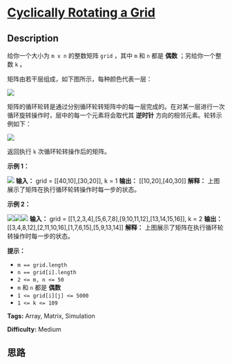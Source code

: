 # [Cyclically Rotating a Grid][title]

## Description

给你一个大小为 `m x n` 的整数矩阵 `grid`​​​ ，其中 `m` 和 `n` 都是 **偶数** ；另给你一个整数 `k` 。

矩阵由若干层组成，如下图所示，每种颜色代表一层：

![](https://assets.leetcode.com/uploads/2021/06/10/ringofgrid.png)

矩阵的循环轮转是通过分别循环轮转矩阵中的每一层完成的。在对某一层进行一次循环旋转操作时，层中的每一个元素将会取代其 **逆时针**
方向的相邻元素。轮转示例如下：

![](https://assets.leetcode.com/uploads/2021/06/22/explanation_grid.jpg)

返回执行 `k` 次循环轮转操作后的矩阵。

**示例 1：**

![](https://assets.leetcode.com/uploads/2021/06/19/rod2.png)
            **输入：** grid = [[40,10],[30,20]], k = 1    **输出：** [[10,20],[40,30]]    **解释：** 上图展示了矩阵在执行循环轮转操作时每一步的状态。

**示例 2：**

**![](https://assets.leetcode.com/uploads/2021/06/10/ringofgrid5.png)****![](https://assets.leetcode.com/uploads/2021/06/10/ringofgrid6.png)****![](https://assets.leetcode.com/uploads/2021/06/10/ringofgrid7.png)**
            **输入：** grid = [[1,2,3,4],[5,6,7,8],[9,10,11,12],[13,14,15,16]], k = 2    **输出：** [[3,4,8,12],[2,11,10,16],[1,7,6,15],[5,9,13,14]]    **解释：** 上图展示了矩阵在执行循环轮转操作时每一步的状态。    

**提示：**

  * `m == grid.length`
  * `n == grid[i].length`
  * `2 <= m, n <= 50`
  * `m` 和 `n` 都是 **偶数**
  * `1 <= grid[i][j] <= 5000`
  * `1 <= k <= 109`


**Tags:** Array, Matrix, Simulation

**Difficulty:** Medium

## 思路

[title]: https://leetcode-cn.com/problems/cyclically-rotating-a-grid
